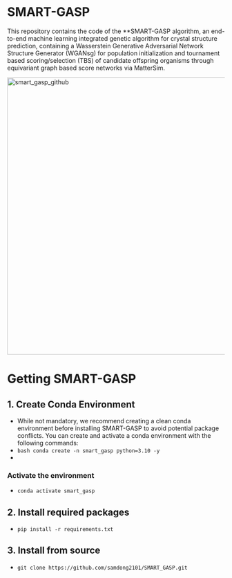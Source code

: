 # SMART-GASP
This repository contains the code of the **SMART-GASP algorithm, an end-to-end machine learning integrated genetic algorithm for crystal structure prediction, containing a Wasserstein Generative Adversarial Network Structure Generator (WGANsg) 
for population initialization and tournament based scoring/selection (TBS) of candidate offspring organisms through equivariant graph based score networks via MatterSim. 


<img width="2500" height="642" alt="smart_gasp_github" src="https://github.com/user-attachments/assets/10a498a8-dbb7-4d16-9280-2d4a0d93a7ae" />

# Getting SMART-GASP

## 1. Create Conda Environment
- While not mandatory, we recommend creating a clean conda environment before installing SMART-GASP to avoid potential package conflicts. You can create and activate a conda environment with the following commands:
- ```bash conda create -n smart_gasp python=3.10 -y```
- 
### Activate the environment
- ```conda activate smart_gasp```

## 2. Install required packages
- ```pip install -r requirements.txt```

## 3. Install from source
- ```git clone https://github.com/samdong2101/SMART_GASP.git```
